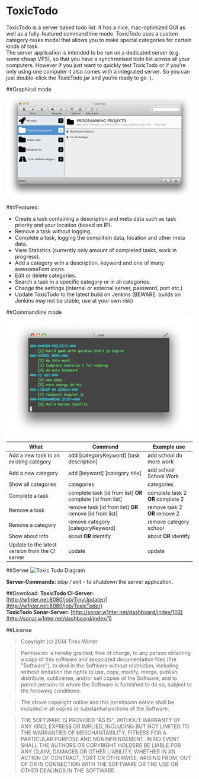 ToxicTodo
=========

ToxicTodo is a server based todo list. It has a nice, mac-optimized GUI as well as a fully-featured command line mode. ToxicTodo uses a custom category-tasks model that allows you to make special categories for certain kinds of task.  
The server application is intended to be run on a dedicated server (e.g. some cheap VPS), so that you have a synchronised todo list across all your computers. However if you just want to quickly test ToxicTodo or if you’re only using one computer it also comes with a integrated server. So you can just double-click the ToxicTodo.jar and you’re ready to go :).

##Graphical mode
![Toxic Todo GUI](https://raw.githubusercontent.com/aerobless/ToxicTodo/master/ToxicTodo_GUI.png)

###Features:
 * Create a task containing a description and meta data such as task priority and your location (based on IP).
 * Remove a task without logging.
 * Complete a task, logging the complition data, location and other meta data.
 * View Statistics (currently only amount of completed tasks, work in progress).
 * Add a category with a description, keyword and one of many awesomeFont icons.
 * Edit or delete categories.
 * Search a task in a specific category or in all categories.
 * Change the settings (internal or external server, password, port etc.)
 * Update ToxicTodo to the latest build on Jenkins (BEWARE: builds on Jenkins may not be stable, use at your own risk)

##Commandline mode
![Toxic Todo Client](https://raw.githubusercontent.com/aerobless/ToxicTodo/master/ToxicTodo_CLI.png)

What | Command | Example use
------------- | ------------- | ------------- 
Add a new task to an existing category | add [categoryKeyword] [task description] | add school do more work
Add a new category | add [keyword] [category title] | add school School Work
Show all categories | categories | categories
Complete a task | complete task [id from list] **OR** complete [id from list] | complete task 2 **OR** complete 2
Remove a task | remove task [id from list] **OR** remove [id from list] | remove task 2 **OR** remove 2
Remove a category | remove category [categoryKeyword] | remove category school
Show about info | about **OR** identify | about **OR** identify
Update to the latest version from the CI server | update | update

##Server
![Toxic Todo Diagram](http://w1nter.com/downloads/toxicTodoDiag.png)

**Server-Commands:**
*stop / exit* - to shutdown the server application.


##Download:
**ToxicTodo CI-Server:** [http://w1nter.net:8080/job/TinyUpdater/](http://w1nter.net:8080/job/ToxicTodo/)  
**ToxicTodo Sonar-Server:** [http://sonar.w1nter.net/dashboard/index/103](http://sonar.w1nter.net/dashboard/index/1)


##License
> Copyright (c) 2014 Theo Winter

> Permission is hereby granted, free of charge, to any person obtaining a copy
of this software and associated documentation files (the "Software"), to deal
in the Software without restriction, including without limitation the rights
to use, copy, modify, merge, publish, distribute, sublicense, and/or sell
copies of the Software, and to permit persons to whom the Software is
furnished to do so, subject to the following conditions:

> The above copyright notice and this permission notice shall be included in
all copies or substantial portions of the Software.

> THE SOFTWARE IS PROVIDED "AS IS", WITHOUT WARRANTY OF ANY KIND, EXPRESS OR
IMPLIED, INCLUDING BUT NOT LIMITED TO THE WARRANTIES OF MERCHANTABILITY,
FITNESS FOR A PARTICULAR PURPOSE AND NONINFRINGEMENT. IN NO EVENT SHALL THE
AUTHORS OR COPYRIGHT HOLDERS BE LIABLE FOR ANY CLAIM, DAMAGES OR OTHER
LIABILITY, WHETHER IN AN ACTION OF CONTRACT, TORT OR OTHERWISE, ARISING FROM,
OUT OF OR IN CONNECTION WITH THE SOFTWARE OR THE USE OR OTHER DEALINGS IN
THE SOFTWARE.
